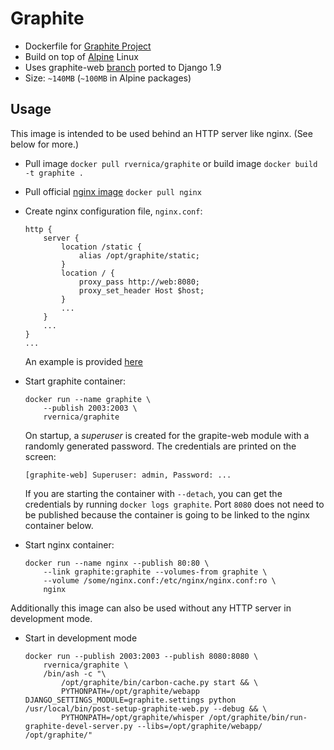 Graphite
========

*   Dockerfile for [Graphite Project](https://github.com/graphite-project)
*   Build on top of [Alpine](http://alpinelinux.org/) Linux
*   Uses graphite-web [branch](https://github.com/rvernica/graphite-web/tree/django-1.9-patch) ported to Django 1.9
*   Size: `~140MB` (`~100MB` in Alpine packages)

Usage
-----

This image is intended to be used behind an HTTP server like
nginx. (See below for more.)

*   Pull image `docker pull rvernica/graphite` or build image `docker build -t graphite .`
*   Pull official [nginx image](https://hub.docker.com/_/nginx/) `docker pull nginx`
*   Create nginx configuration file, `nginx.conf`:

        http {
            server {
                location /static {
                    alias /opt/graphite/static;
                }
                location / {
                    proxy_pass http://web:8080;
                    proxy_set_header Host $host;
                }
                ...
            }
            ...
        }
        ...
        
    An example is provided
    [here](https://github.com/rvernica/Dockerfile/blob/master/graphite/nginx.conf)

*   Start graphite container:

        docker run --name graphite \
            --publish 2003:2003 \
            rvernica/graphite

    On startup, a *superuser* is created for the grapite-web module
    with a randomly generated password. The credentials are printed on
    the screen:

        [graphite-web] Superuser: admin, Password: ...

    If you are starting the container with `--detach`, you can get the
    credentials by running `docker logs graphite`.  Port `8080` does
    not need to be published because the container is going to be
    linked to the nginx container below.
*   Start nginx container:

        docker run --name nginx --publish 80:80 \
            --link graphite:graphite --volumes-from graphite \
            --volume /some/nginx.conf:/etc/nginx/nginx.conf:ro \
            nginx

Additionally this image can also be used without any HTTP server in
development mode.

*   Start in development mode

        docker run --publish 2003:2003 --publish 8080:8080 \
            rvernica/graphite \
            /bin/ash -c "\
                /opt/graphite/bin/carbon-cache.py start && \
                PYTHONPATH=/opt/graphite/webapp DJANGO_SETTINGS_MODULE=graphite.settings python /usr/local/bin/post-setup-graphite-web.py --debug && \
                PYTHONPATH=/opt/graphite/whisper /opt/graphite/bin/run-graphite-devel-server.py --libs=/opt/graphite/webapp/ /opt/graphite/"
